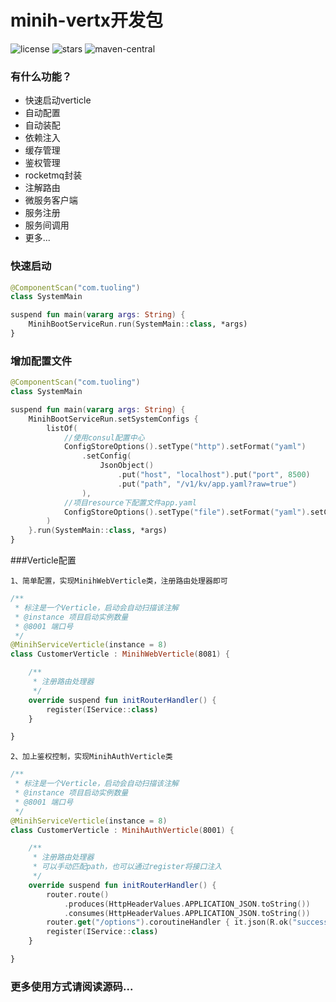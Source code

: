 # minih-vertx开发包

![license](https://img.shields.io/badge/license-Apache--2.0-green)
![stars](https://img.shields.io/github/stars/minih-git/minih-vertx)
![maven-central](https://img.shields.io/github/v/release/minih-git/minih-vertx)

### 有什么功能？

* 快速启动verticle
* 自动配置
* 自动装配
* 依赖注入
* 缓存管理
* 鉴权管理
* rocketmq封装
* 注解路由
* 微服务客户端
* 服务注册
* 服务间调用
* 更多...

### 快速启动

```kotlin
@ComponentScan("com.tuoling")
class SystemMain

suspend fun main(vararg args: String) {
    MinihBootServiceRun.run(SystemMain::class, *args)
}
```

### 增加配置文件

```kotlin
@ComponentScan("com.tuoling")
class SystemMain

suspend fun main(vararg args: String) {
    MinihBootServiceRun.setSystemConfigs {
        listOf(
            //使用consul配置中心
            ConfigStoreOptions().setType("http").setFormat("yaml")
                .setConfig(
                    JsonObject()
                        .put("host", "localhost").put("port", 8500)
                        .put("path", "/v1/kv/app.yaml?raw=true")
                ),
            //项目resource下配置文件app.yaml
            ConfigStoreOptions().setType("file").setFormat("yaml").setConfig(JsonObject().put("path", "app.yaml"))
        )
    }.run(SystemMain::class, *args)
}
```

###Verticle配置

`1、简单配置，实现MinihWebVerticle类，注册路由处理器即可`

```kotlin
/**
 * 标注是一个Verticle，启动会自动扫描该注解
 * @instance 项目启动实例数量
 * @8001 端口号
 */
@MinihServiceVerticle(instance = 8)
class CustomerVerticle : MinihWebVerticle(8081) {

    /**
     * 注册路由处理器
     */
    override suspend fun initRouterHandler() {
        register(IService::class)
    }

}
```

`2、加上鉴权控制，实现MinihAuthVerticle类`

```kotlin
/**
 * 标注是一个Verticle，启动会自动扫描该注解
 * @instance 项目启动实例数量
 * @8001 端口号
 */
@MinihServiceVerticle(instance = 8)
class CustomerVerticle : MinihAuthVerticle(8001) {

    /**
     * 注册路由处理器
     * 可以手动匹配path，也可以通过register将接口注入
     */
    override suspend fun initRouterHandler() {
        router.route()
            .produces(HttpHeaderValues.APPLICATION_JSON.toString())
            .consumes(HttpHeaderValues.APPLICATION_JSON.toString())
        router.get("/options").coroutineHandler { it.json(R.ok("success")) }
        register(IService::class)
    }

}
```

### 更多使用方式请阅读源码...
